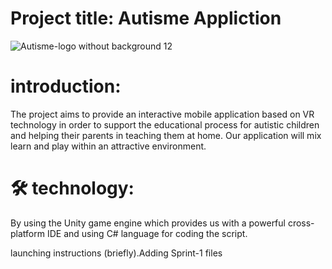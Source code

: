 # Project title: Autisme Appliction
![Autisme-logo without background 12](https://user-images.githubusercontent.com/114611487/200125297-6f197c9a-22e3-432f-b61e-5fb4bd040060.png)


# introduction: 
The project aims to provide an interactive mobile application based on VR technology in order to support the educational process for autistic children 
and helping their parents in teaching them at home. Our application will mix learn and play within an attractive environment.

# 🛠 technology: 
By using the Unity game engine which provides us with a powerful cross-platform IDE and using C# language for coding the script. 

launching instructions (briefly).Adding Sprint-1 files
